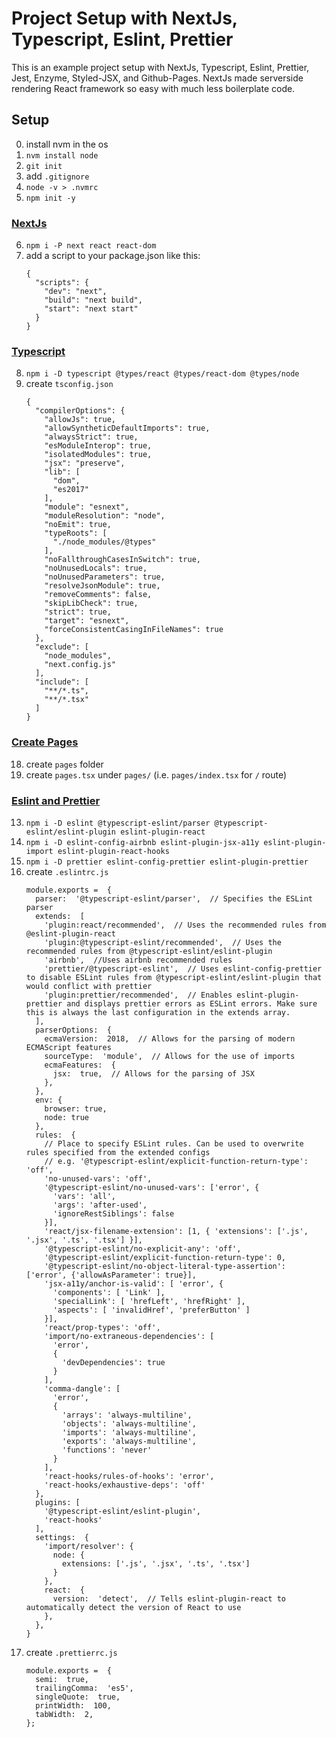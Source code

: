 # Project Setup with NextJs, Typescript, Eslint, Prettier
This is an example project setup with NextJs, Typescript, Eslint, Prettier, Jest, Enzyme, Styled-JSX, and Github-Pages. NextJs made serverside rendering React framework so easy with much less boilerplate code.

## Setup

0. install nvm in the os
1. `nvm install node`
2. `git init`
3. add `.gitignore`
4. `node -v > .nvmrc`
5. `npm init -y`

### [NextJs](https://github.com/zeit/next.js#how-to-use)

6. `npm i -P next react react-dom`
7. add a script to your package.json like this:
    ```
    {
      "scripts": {
        "dev": "next",
        "build": "next build",
        "start": "next start"
      }
    }
    ```

### [Typescript](https://github.com/zeit/next.js#typescript)

8. `npm i -D typescript @types/react @types/react-dom @types/node`
9. create `tsconfig.json`
    ```
    {
      "compilerOptions": {
        "allowJs": true,
        "allowSyntheticDefaultImports": true,
        "alwaysStrict": true,
        "esModuleInterop": true,
        "isolatedModules": true,
        "jsx": "preserve",
        "lib": [
          "dom",
          "es2017"
        ],
        "module": "esnext",
        "moduleResolution": "node",
        "noEmit": true,
        "typeRoots": [
          "./node_modules/@types"
        ],
        "noFallthroughCasesInSwitch": true,
        "noUnusedLocals": true,
        "noUnusedParameters": true,
        "resolveJsonModule": true,
        "removeComments": false,
        "skipLibCheck": true,
        "strict": true,
        "target": "esnext",
        "forceConsistentCasingInFileNames": true
      },
      "exclude": [
        "node_modules",
        "next.config.js"
      ],
      "include": [
        "**/*.ts",
        "**/*.tsx"
      ]
    }
    ```

### [Create Pages](https://github.com/zeit/next.js#typescript)
18. create `pages` folder
19. create `pages.tsx` under `pages/` (i.e. `pages/index.tsx` for `/` route)


### [Eslint and Prettier](https://dev.to/robertcoopercode/using-eslint-and-prettier-in-a-typescript-project-53jb)

13. `npm i -D eslint @typescript-eslint/parser @typescript-eslint/eslint-plugin eslint-plugin-react`
14. `npm i -D eslint-config-airbnb eslint-plugin-jsx-a11y eslint-plugin-import eslint-plugin-react-hooks`
15. `npm i -D prettier eslint-config-prettier eslint-plugin-prettier`
16. create `.eslintrc.js`
    ```
    module.exports =  {
      parser:  '@typescript-eslint/parser',  // Specifies the ESLint parser
      extends:  [
        'plugin:react/recommended',  // Uses the recommended rules from @eslint-plugin-react
        'plugin:@typescript-eslint/recommended',  // Uses the recommended rules from @typescript-eslint/eslint-plugin
        'airbnb',  //Uses airbnb recommended rules
        'prettier/@typescript-eslint',  // Uses eslint-config-prettier to disable ESLint rules from @typescript-eslint/eslint-plugin that would conflict with prettier
        'plugin:prettier/recommended',  // Enables eslint-plugin-prettier and displays prettier errors as ESLint errors. Make sure this is always the last configuration in the extends array.
      ],
      parserOptions:  {
        ecmaVersion:  2018,  // Allows for the parsing of modern ECMAScript features
        sourceType:  'module',  // Allows for the use of imports
        ecmaFeatures:  {
          jsx:  true,  // Allows for the parsing of JSX
        },
      },
      env: {
        browser: true,
        node: true
      },
      rules:  {
        // Place to specify ESLint rules. Can be used to overwrite rules specified from the extended configs
        // e.g. '@typescript-eslint/explicit-function-return-type': 'off',
        'no-unused-vars': 'off',
        '@typescript-eslint/no-unused-vars': ['error', {
          'vars': 'all',
          'args': 'after-used',
          'ignoreRestSiblings': false
        }],
        'react/jsx-filename-extension': [1, { 'extensions': ['.js', '.jsx', '.ts', '.tsx'] }],
        '@typescript-eslint/no-explicit-any': 'off',
        '@typescript-eslint/explicit-function-return-type': 0,
        '@typescript-eslint/no-object-literal-type-assertion': ['error', {'allowAsParameter': true}],
        'jsx-a11y/anchor-is-valid': [ 'error', {
          'components': [ 'Link' ],
          'specialLink': [ 'hrefLeft', 'hrefRight' ],
          'aspects': [ 'invalidHref', 'preferButton' ]
        }],    
        'react/prop-types': 'off',
        'import/no-extraneous-dependencies': [
          'error',
          {
            'devDependencies': true
          }
        ],
        'comma-dangle': [
          'error',
          {
            'arrays': 'always-multiline',
            'objects': 'always-multiline',
            'imports': 'always-multiline',
            'exports': 'always-multiline',
            'functions': 'never'
          }
        ],
        'react-hooks/rules-of-hooks': 'error',
        'react-hooks/exhaustive-deps': 'off'
      },
      plugins: [
        '@typescript-eslint/eslint-plugin',
        'react-hooks'
      ],
      settings:  {
        'import/resolver': {
          node: {
            extensions: ['.js', '.jsx', '.ts', '.tsx']
          }
        },
        react:  {
          version:  'detect',  // Tells eslint-plugin-react to automatically detect the version of React to use
        },
      },
    }
    ```
17. create `.prettierrc.js`
    ```
    module.exports =  {
      semi:  true,
      trailingComma:  'es5',
      singleQuote:  true,
      printWidth:  100,
      tabWidth:  2,
    };
    ```


